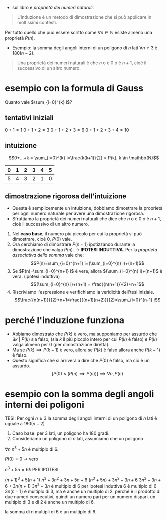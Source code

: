 - sul libro è *proprietà dei numeri naturali*.

> L'induzione è un metodo di dimostrazione che si può applicare in moltissimi contesti.

Per tutto quello che può essere scritto come $\forall n \in \mathbb{N}$ esiste almeno una proprietà $P(n)$.

- Esempio: la somma degli angoli interni di un poligono di $n$ lati $\forall n \geq 3$ è $180(n-2)$.

>Una proprietà dei numeri naturali è che $n$ o è $0$ o è $n+1$, cioè il successivo di un altro numero.

# esempio con la formula di Gauss

Quanto vale $\sum_{i=0}^{k} i$?
## tentativi iniziali
$0+1 = 1$
$0+1+2 = 3$
$0+1+2+3 = 6$
$0+1+2+3+4 = 10$
## intuizione
$$0+...+k = \sum_{i=0}^{k} i=\frac{k(k+1)}{2} = P(k), k \in \mathbb{N}$$

| 0   | 1   | 2   | 3   | 4   | 5   |
| --- | --- | --- | --- | --- | --- |
| 5   | 4   | 3   | 2   | 1   | 0   |
## dimostrazione rigorosa dell'intuizione
- Questa è semplicemente un intuizione, dobbiamo dimostrare la proprietà per ogni numero naturale per avere  una dimostrazione rigorosa.
- Sfruttiamo la proprietà dei numeri naturali che dice che $n$ o è $0$ o è $n+1$, cioè il successivo di un altro numero.
1. Nel **caso base**, il numero più piccolo per cui la proprietà si può dimostrare, cioè $0$, $P(0)$ vale.
2. Ora cerchiamo di dimostrare $P(n+1)$ ipotizzando durante la dimostrazione che valga $P(n)$. -> **IPOTESI INDUTTIVA**. Per la *proprietà associativa della somma* vale che:
$$P(n)=\sum_{i=0}^{n+1} i=(\sum_{i=0}^{n} i)+(n+1)$$
3. Se $P(n)=\sum_{i=0}^{n+1} i$ è vera, allora $(\sum_{i=0}^{n} i)+(n+1)$ è vera. (ipotesi induttiva)
$$(\sum_{i=0}^{n} i)+(n+1) = \frac{{n(n+1)}}{2}+n+1$$
4. Riscriviamo l'espressione e verifichiamo la veridicità dell'tesi iniziale.
$$\frac{{n(n+1)}}{2}+n+1=\frac{{(n+1)(n+2)}}{2}=\sum_{i=0}^{n-1} i$$
# perché l'induzione funziona
- Abbiamo dimostrato che $P(k)$ è vero, ma supponiamo per assurdo che $\exists k\ |\ P(k)$  sia falso, (sia $k$ il più piccolo intero per cui $P(k)$ è falso) e $P(k)$ valga almeno per $0$ (per dimostrazione diretta).
- Ma se $P(k) \implies P(k-1)$ è vero, allora se $P(k)$ è falso allora anche $P(k-1)$ è falso.
- Questo significa che si arriverà a dire che $P(0)$ è falso, ma ciò è un assurdo.
$$[P(0)\wedge(P(n)\implies P(n))]\implies \forall n, P(n)$$

# esempio con la somma degli angoli interni dei poligoni
TESI: Per ogni $n \geq 3$ la somma degli angoli interni di un poligono di $n$ lati è uguale a $180(n-2)$
1. Caso base: per $3$ lati, un poligono ha $180$ gradi.
2. Consideriamo un poligono di $n$ lati, assumiamo che un poligono 


$\forall n\ n^{3}+5n$ è multiplo di $6$.

$P(0)=0$ -> vero


$n^{3}+5n = 6k$ PER IPOTESI

$(n+1)^{3}+5(n+1)$
$n^3+3n^2+3n+5n+6$
$(n^3+5n)+3n^2+3n+6$ 
$3n^2+3n+6+3n(n+1)$
$3n^2+3n$ è multiplo di 6 per ipotesi induttiva
$6$ è multiplo di 6
$3n(n+1)$ è multiplo di 3, ma è anche un multiplo di 2, perché è il prodotto di due numeri consecutivi, quindi un numero pari per un numero dispari. un multiplo di 3 e di 2 è anche un multiplo di 6.

la somma di n multipli di 6 è un multiplo di 6.